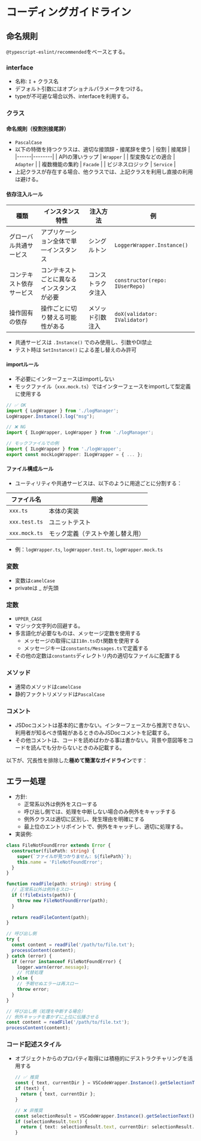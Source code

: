 # コーディングガイドライン

## 命名規則
`@typescript-eslint/recommended`をベースとする。

### interface
- 名称: `I` + クラス名
- デフォルト引数にはオプショナルパラメータをつける。
- typeが不可避な場合以外、interfaceを利用する。

### クラス
#### 命名規則（役割別接尾辞）
- `PascalCase`
- 以下の特徴を持つクラスは、適切な接頭辞・接尾辞を使う
| 役割 | 接尾辞 |
|------|--------|
| APIの薄いラップ | `Wrapper` |
| 型変換などの適合 | `Adapter` |
| 複数機能の集約 | `Facade` |
| ビジネスロジック | `Service` |
- 上記クラスが存在する場合、他クラスでは、上記クラスを利用し直接の利用は避ける。

#### 依存注入ルール

| 種類 | インスタンス特性 | 注入方法 | 例 |
|------|----------------|-----------|-----|
| グローバル共通サービス | アプリケーション全体で単一インスタンス | シングルトン | `LoggerWrapper.Instance()` |
| コンテキスト依存サービス | コンテキストごとに異なるインスタンスが必要 | コンストラクタ注入 | `constructor(repo: IUserRepo)` |
| 操作固有の依存 | 操作ごとに切り替える可能性がある | メソッド引数注入 | `doX(validator: IValidator)` |

- 共通サービスは `.Instance()` でのみ使用し、引数やDI禁止
- テスト時は `SetInstance()` による差し替えのみ許可

#### importルール

- 不必要にインターフェースはimportしない
- モックファイル（`xxx.mock.ts`）ではインターフェースをimportして型定義に使用する

```ts
// ✅ OK
import { LogWrapper } from './logManager';
LogWrapper.Instance().log("msg");

// ❌ NG
import { ILogWrapper, LogWrapper } from './logManager';

// モックファイルでの例
import { ILogWrapper } from './logWrapper';
export const mockLogWrapper: ILogWrapper = { ... };

```

#### ファイル構成ルール

- ユーティリティや共通サービスは、以下のように用途ごとに分割する：

| ファイル名 | 用途 |
|------------|------|
| `xxx.ts` | 本体の実装 |
| `xxx.test.ts` | ユニットテスト |
| `xxx.mock.ts` | モック定義（テストや差し替え用） |

- 例：`logWrapper.ts`, `logWrapper.test.ts`, `logWrapper.mock.ts`


### 変数
- 変数は`camelCase`
- privateは _ が先頭

### 定数
- `UPPER_CASE`
- マジック文字列の回避する。
- 多言語化が必要なものは、メッセージ定数を使用する
  - メッセージの取得には`I18n.ts`の`t`関数を使用する
  - メッセージキーは`constants/Messages.ts`で定義する
- その他の定数は`constants`ディレクトリ内の適切なファイルに配置する

### メソッド
- 通常のメソッドは`camelCase`
- 静的ファクトリメソッドは`PascalCase`

### コメント
- JSDocコメントは基本的に書かない。インターフェースから推測できない、利用者が知るべき情報があるときのみJSDocコメントを記載する。
- その他コメントは、コードを読めばわかる事は書かない。背景や意図等をコードを読んでも分からないときのみ記載する。

以下が、冗長性を排除した**極めて簡潔なガイドライン**です：

## エラー処理
- 方針:
  - 正常系以外は例外をスローする
  - 呼び出し側では、処理を中断しない場合のみ例外をキャッチする
  - 例外クラスは適切に区別し、発生理由を明確にする
  - 最上位のエントリポイントで、例外をキャッチし、適切に処理する。
- 実装例:

```typescript
class FileNotFoundError extends Error {
  constructor(filePath: string) {
    super(`ファイルが見つかりません: ${filePath}`);
    this.name = 'FileNotFoundError';
  }
}

function readFile(path: string): string {
  // 正常系以外は例外をスロー
  if (!fileExists(path)) {
    throw new FileNotFoundError(path);
  }
  
  return readFileContent(path);
}

// 呼び出し側 
try {
  const content = readFile('/path/to/file.txt');
  processContent(content);
} catch (error) {
  if (error instanceof FileNotFoundError) {
    logger.warn(error.message);
    // 代替処理
  } else {
    // 予期せぬエラーは再スロー
    throw error;
  }
}

// 呼び出し側（処理を中断する場合）
// 例外キャッチを書かずに上位に伝播させる
const content = readFile('/path/to/file.txt');
processContent(content);

```

### コード記述スタイル
- オブジェクトからのプロパティ取得には積極的にデストラクチャリングを活用する
  ```typescript
  // ✅ 推奨
  const { text, currentDir } = VSCodeWrapper.Instance().getSelectionText();
  if (text) {
    return { text, currentDir };
  }
  
  // ❌ 非推奨
  const selectionResult = VSCodeWrapper.Instance().getSelectionText();
  if (selectionResult.text) {
    return { text: selectionResult.text, currentDir: selectionResult.currentDir };
  }
  ```


